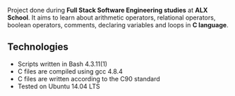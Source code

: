 Project done during **Full Stack Software Engineering studies** 
at **ALX School**. It aims to learn about arithmetic operators, relational operators, boolean operators, comments,
declaring variables and loops in **C language**.

## Technologies
* Scripts written in Bash 4.3.11(1)
* C files are compiled using gcc 4.8.4
* C files are written according to the C90 standard
* Tested on Ubuntu 14.04 LTS

